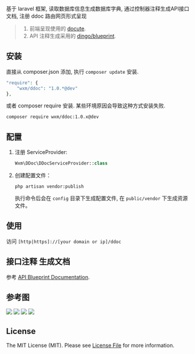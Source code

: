 基于 laravel 框架, 读取数据库信息生成数据库字典, 通过控制器注释生成API接口文档, 注册 ddoc 路由网页形式呈现

> 1. 前端呈现使用的 [docute](https://docute.js.org).
> 2. API 注释生成采用的 [dingo/blueprint](https://github.com/dingo/blueprint).

## 安装
    
直接从 composer.json 添加, 执行 `composer update` 安装.

```php
"require": {
    "wxm/ddoc": "1.0.*@dev"
},
```

或者 composer require 安装. 某些环境原因会导致这种方式安装失败.  
    
```bash
composer require wxm/ddoc:1.0.x@dev 
```

## 配置

1. 注册 ServiceProvider:
    ```php
    Wxm\DDoc\DDocServiceProvider::class
    ```
    
2. 创建配置文件：
    ```shell
    php artisan vendor:publish
    ```
	
	执行命令后会在 `config` 目录下生成配置文件, 在 `public/vendor` 下生成资源文件。
	
## 使用

访问 `[http|https]://[your domain or ip]/ddoc`

## 接口注释 生成文档

参考 [API Blueprint Documentation](https://github.com/dingo/api/wiki/API-Blueprint-Documentation).

## 参考图

![](http://o9o0gmgkr.bkt.clouddn.com/1.png)
![](http://o9o0gmgkr.bkt.clouddn.com/2.png)
![](http://o9o0gmgkr.bkt.clouddn.com/3.png)
![](http://o9o0gmgkr.bkt.clouddn.com/4.png)

## License

The MIT License (MIT). Please see [License File](LICENSE.md) for more information.